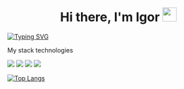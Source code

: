 <h1 align="center">Hi there, I'm Igor</a> 
<img src="https://github.com/blackcater/blackcater/raw/main/images/Hi.gif" height="32"/></h1>

[![Typing SVG](https://readme-typing-svg.herokuapp.com?color=%2336BCF7&lines=Data+analytics+from+Russia)](https://git.io/typing-svg)

My stack technologies

<img src="https://img.shields.io/badge/Python-000000?style=for-the-badge&logo=python&logoColor=white"> <img src="https://img.shields.io/badge/PostgreSQL-000000?style=for-the-badge&logo=PostgreSQL&logoColor=blue"> <img src="https://img.shields.io/badge/HTML-000000?style=for-the-badge&logo=html5&logoColor=E34F26"> <img src="https://img.shields.io/badge/CSS-000000?style=for-the-badge&logo=css3&logoColor=blue">

[![Top Langs](https://github-readme-stats.vercel.app/api/top-langs/?username=prefixx0&layout=compact)](https://github.com/anuraghazra/github-readme-stats)

